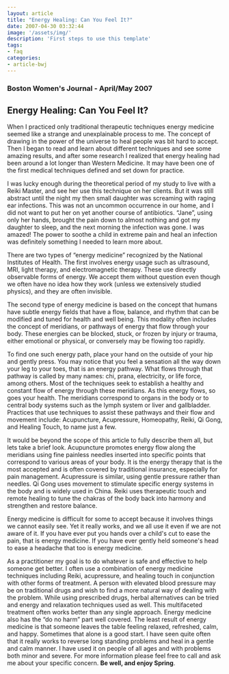 ```yaml
---
layout: article
title: "Energy Healing: Can You Feel It?"
date: 2007-04-30 03:32:44
image: '/assets/img/'
description: 'First steps to use this template'
tags:
- faq
categories:
- article-bwj
---
```

  

### Boston Women's Journal - April/May 2007
 

## Energy Healing: Can You Feel It?

When I practiced only traditional therapeutic techniques energy medicine seemed like a strange and unexplainable process to me. The concept of drawing in the power of the universe to heal people was bit hard to accept. Then I began to read and learn about different techniques and see some amazing results, and after some research I realized that energy healing had been around a lot longer than Western Medicine. It may have been one of the first medical techniques defined and set down for practice.

I was lucky enough during the theoretical period of my study to live with a Reiki Master, and see her use this technique on her clients. But it was still abstract until the night my then small daughter was screaming with raging ear infections. This was not an uncommon occurrence in our home, and I did not want to put her on yet another course of antibiotics. “Jane”, using only her hands, brought the pain down to almost nothing and got my daughter to sleep, and the next morning the infection was gone. I was amazed! The power to soothe a child in extreme pain and heal an infection was definitely something I needed to learn more about.

There are two types of “energy medicine” recognized by the National Institutes of Health. The first involves energy usage such as ultrasound, MRI, light therapy, and electromagnetic therapy. These use directly observable forms of energy. We accept them without question even though we often have no idea how they work (unless we extensively studied physics), and they are often invisible.

The second type of energy medicine is based on the concept that humans have subtle energy fields that have a flow, balance, and rhythm that can be modified and tuned for health and well being. This modality often includes the concept of meridians, or pathways of energy that flow through your body. These energies can be blocked, stuck, or frozen by injury or trauma, either emotional or physical, or conversely may be flowing too rapidly.

To find one such energy path, place your hand on the outside of your hip and gently press. You may notice that you feel a sensation all the way down your leg to your toes, that is an energy pathway. What flows through that pathway is called by many names: chi, prana, electricity, or life force, among others. Most of the techniques seek to establish a healthy and constant flow of energy through these meridians. As this energy flows, so goes your health. The meridians correspond to organs in the body or to central body systems such as the lymph system or liver and gallbladder. Practices that use techniques to assist these pathways and their flow and movement include: Acupuncture, Acupressure, Homeopathy, Reiki, Qi Gong, and Healing Touch, to name just a few.

It would be beyond the scope of this article to fully describe them all, but lets take a brief look. Acupuncture promotes energy flow along the meridians using fine painless needles inserted into specific points that correspond to various areas of your body. It is the energy therapy that is the most accepted and is often covered by traditional insurance, especially for pain management. Acupressure is similar, using gentle pressure rather than needles. Qi Gong uses movement to stimulate specific energy systems in the body and is widely used in China. Reiki uses therapeutic touch and remote healing to tune the chakras of the body back into harmony and strengthen and restore balance.

Energy medicine is difficult for some to accept because it involves things we cannot easily see. Yet it really works, and we all use it even if we are not aware of it. If you have ever put you hands over a child's cut to ease the pain, that is energy medicine. If you have ever gently held someone's head to ease a headache that too is energy medicine.

As a practitioner my goal is to do whatever is safe and effective to help someone get better. I often use a combination of energy medicine techniques including Reiki, acupressure, and healing touch in conjunction with other forms of treatment. A person with elevated blood pressure may be on traditional drugs and wish to find a more natural way of dealing with the problem. While using prescribed drugs, herbal alternatives can be tried and energy and relaxation techniques used as well. This multifaceted treatment often works better than any single approach. Energy medicine also has the “do no harm” part well covered. The least result of energy medicine is that someone leaves the table feeling relaxed, refreshed, calm, and happy. Sometimes that alone is a good start. I have seen quite often that it really works to reverse long standing problems and heal in a gentle and calm manner. I have used it on people of all ages and with problems both minor and severe. For more information please feel free to call and ask me about your specific concern. **Be well, and enjoy Spring**.
